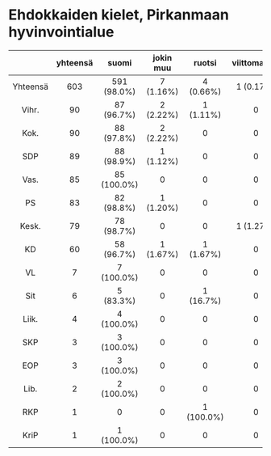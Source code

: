 # Ehdokkaiden kielet, Pirkanmaan hyvinvointialue

| |yhteensä|suomi|jokin muu|ruotsi|viittomakieli|
|:---:|:---:|:---:|:---:|:---:|:---:|
|Yhteensä|603|591 (98.0%)|7 (1.16%)|4 (0.66%)|1 (0.17%)|
|Vihr.|90|87 (96.7%)|2 (2.22%)|1 (1.11%)|0|
|Kok.|90|88 (97.8%)|2 (2.22%)|0|0|
|SDP|89|88 (98.9%)|1 (1.12%)|0|0|
|Vas.|85|85 (100.0%)|0|0|0|
|PS|83|82 (98.8%)|1 (1.20%)|0|0|
|Kesk.|79|78 (98.7%)|0|0|1 (1.27%)|
|KD|60|58 (96.7%)|1 (1.67%)|1 (1.67%)|0|
|VL|7|7 (100.0%)|0|0|0|
|Sit|6|5 (83.3%)|0|1 (16.7%)|0|
|Liik.|4|4 (100.0%)|0|0|0|
|SKP|3|3 (100.0%)|0|0|0|
|EOP|3|3 (100.0%)|0|0|0|
|Lib.|2|2 (100.0%)|0|0|0|
|RKP|1|0|0|1 (100.0%)|0|
|KriP|1|1 (100.0%)|0|0|0|

